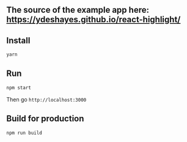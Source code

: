 ## The source of the example app here: https://ydeshayes.github.io/react-highlight/

## Install

```sh
yarn
```

## Run

```sh
npm start
```
Then go `http://localhost:3000`

## Build for production

```sh
npm run build
```
